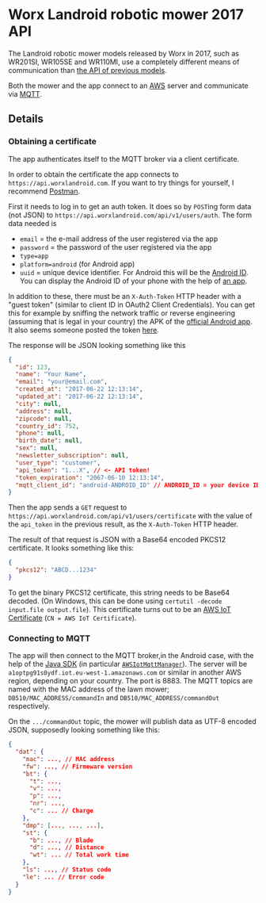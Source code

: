 # Worx Landroid robotic mower 2017 API

The Landroid robotic mower models released by Worx in 2017, such as WR201SI, WR105SE and WR110MI, use a completely 
different means of communication than [the API of previous models](landroid-api.md).
 
Both the mower and the app connect to an [AWS](https://aws.amazon.com/) server and communicate via [MQTT](http://mqtt.org/).

## Details

### Obtaining a certificate

The app authenticates itself to the MQTT broker via a client certificate. 

In order to obtain the certificate the app connects to `https://api.worxlandroid.com`. 
If you want to try things for yourself, I recommend [Postman](https://www.getpostman.com/).

First it needs to log in to get an auth token. It does so by `POST`ing form data (not JSON) to 
`https://api.worxlandroid.com/api/v1/users/auth`. The form data needed is
* `email` = the e-mail address of the user registered via the app
* `password` = the password of the user registered via the app
* `type=app`
* `platform=android` (for Android app)
* `uuid` = unique device identifier. For Android this will be the 
   [Android ID](https://developer.android.com/reference/android/provider/Settings.Secure.html#ANDROID_ID). You can
   display the Android ID of your phone with the help of [an app](https://play.google.com/store/search?q=device%20id).

In addition to these, there must be an `X-Auth-Token` HTTP header with a "guest token" (similar to client ID in OAuth2 
Client Credentials). You can get this for example by sniffing the network traffic or reverse engineering (assuming that is 
legal in your country) the APK of the [official Android app](https://play.google.com/store/apps/details?id=it.vt100.landroid).
It also seems someone posted the token [here](https://pastebin.com/JMmVCUrf).

The response will be JSON looking something like this
```json
{
  "id": 123,
  "name": "Your Name",
  "email": "your@email.com",
  "created_at": "2017-06-22 12:13:14",
  "updated_at": "2017-06-22 12:13:14",
  "city": null,
  "address": null,
  "zipcode": null,
  "country_id": 752,
  "phone": null,
  "birth_date": null,
  "sex": null,
  "newsletter_subscription": null,
  "user_type": "customer",
  "api_token": "1...X", // <- API token!
  "token_expiration": "2067-06-10 12:13:14",
  "mqtt_client_id": "android-ANDROID_ID" // ANDROID_ID = your device ID 
}
```

Then the app sends a `GET` request to `https://api.worxlandroid.com/api/v1/users/certificate` with the value of the 
`api_token` in the previous result, as the `X-Auth-Token` HTTP header.
 
The result of that request is JSON with a Base64 encoded PKCS12 certificate. It looks something like this:
```json
{
  "pkcs12": "ABCD...1234"
}
```

To get the binary PKCS12 certificate, this string needs to be Base64 decoded. (On Windows, this can be done using 
`certutil -decode input.file output.file`). This certificate turns out to be an 
[AWS IoT Certificate](http://docs.aws.amazon.com/iot/latest/developerguide/x509-certs.html) (`CN = AWS IoT Certificate`).

### Connecting to MQTT

The app will then connect to the MQTT broker,in the Android case, with the help of the [Java SDK](https://aws.amazon.com/sdk-for-java/)
(in particular [`AWSIotMqttManager`](http://docs.aws.amazon.com/AWSAndroidSDK/latest/javadoc/com/amazonaws/mobileconnectors/iot/AWSIotMqttManager.html)).
The server will be `a1optpg91s0ydf.iot.eu-west-1.amazonaws.com` or similar in another AWS region, depending on your country. 
The port is 8883. The MQTT topics are named with the MAC address of the lawn mower; `DB510/MAC_ADDRESS/commandIn` and 
`DB510/MAC_ADDRESS/commandOut` respectively.

On the `.../commandOut` topic, the mower will publish data as UTF-8 encoded JSON, supposedly looking something like this:
```json
{
  "dat": {
    "mac": ..., // MAC address
    "fw": ..., // Firmeware version
    "bt": {
      "t": ...,    
      "v": ...,    
      "p": ...,    
      "nr": ...,    
      "c": ... // Charge    
    },
    "dmp": [..., ..., ...],
    "st": {
      "b": ..., // Blade
      "d": ..., // Distance
      "wt": ... // Total work time
    },
    "ls": ..., // Status code
    "le": ... // Error code
  }  
}
```